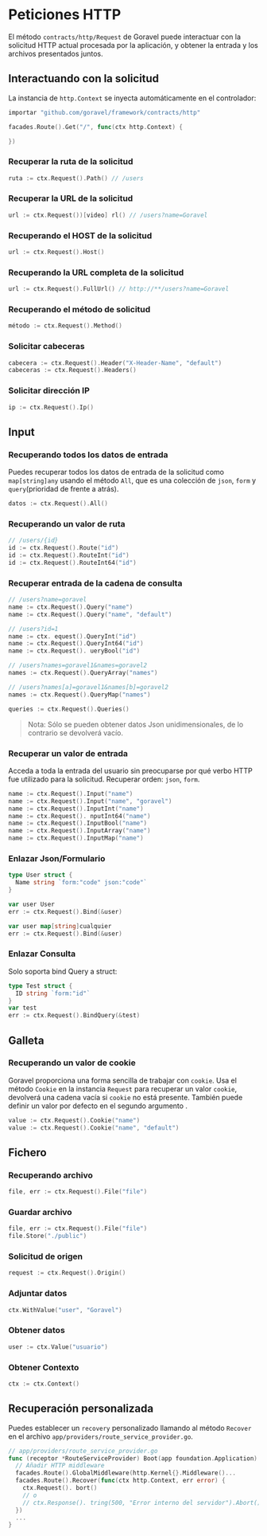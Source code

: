 # Peticiones HTTP

El método `contracts/http/Request` de Goravel puede interactuar con la solicitud HTTP actual procesada por la aplicación,
y obtener la entrada y los archivos presentados juntos.

## Interactuando con la solicitud

La instancia de `http.Context` se inyecta automáticamente en el controlador:

```go
importar "github.com/goravel/framework/contracts/http"

facades.Route().Get("/", func(ctx http.Context) {

})
```

### Recuperar la ruta de la solicitud

```go
ruta := ctx.Request().Path() // /users
```

### Recuperar la URL de la solicitud

```go
url := ctx.Request())[video] rl() // /users?name=Goravel
```

### Recuperando el HOST de la solicitud

```go
url := ctx.Request().Host()
```

### Recuperando la URL completa de la solicitud

```go
url := ctx.Request().FullUrl() // http://**/users?name=Goravel
```

### Recuperando el método de solicitud

```go
método := ctx.Request().Method()
```

### Solicitar cabeceras

```go
cabecera := ctx.Request().Header("X-Header-Name", "default")
cabeceras := ctx.Request().Headers()
```

### Solicitar dirección IP

```go
ip := ctx.Request().Ip()
```

## Input

### Recuperando todos los datos de entrada

Puedes recuperar todos los datos de entrada de la solicitud como `map[string]any` usando el método `All`, que es una colección
de `json`, `form` y `query`(prioridad de frente a atrás).

```go
datos := ctx.Request().All()
```

### Recuperando un valor de ruta

```go
// /users/{id}
id := ctx.Request().Route("id")
id := ctx.Request().RouteInt("id")
id := ctx.Request().RouteInt64("id")
```

### Recuperar entrada de la cadena de consulta

```go
// /users?name=goravel
name := ctx.Request().Query("name")
name := ctx.Request().Query("name", "default")

// /users?id=1
name := ctx. equest().QueryInt("id")
name := ctx.Request().QueryInt64("id")
name := ctx.Request(). ueryBool("id")

// /users?names=goravel1&names=goravel2
names := ctx.Request().QueryArray("names")

// /users?names[a]=goravel1&names[b]=goravel2
names := ctx.Request().QueryMap("names")

queries := ctx.Request().Queries()
```

> Nota: Sólo se pueden obtener datos Json unidimensionales, de lo contrario se devolverá vacío.

### Recuperar un valor de entrada

Acceda a toda la entrada del usuario sin preocuparse por qué verbo HTTP fue utilizado para la solicitud. Recuperar orden: `json`,
`form`.

```go
name := ctx.Request().Input("name")
name := ctx.Request().Input("name", "goravel")
name := ctx.Request().InputInt("name")
name := ctx.Request(). nputInt64("name")
name := ctx.Request().InputBool("name")
name := ctx.Request().InputArray("name")
name := ctx.Request().InputMap("name")
```

### Enlazar Json/Formulario

```go
type User struct {
  Name string `form:"code" json:"code"`
}

var user User
err := ctx.Request().Bind(&user)
```

```go
var user map[string]cualquier
err := ctx.Request().Bind(&user)
```

### Enlazar Consulta

Solo soporta bind Query a struct:

```go
type Test struct {
  ID string `form:"id"`
}
var test
err := ctx.Request().BindQuery(&test)
```

## Galleta

### Recuperando un valor de cookie

Goravel proporciona una forma sencilla de trabajar con `cookie`. Usa el método `Cookie` en la instancia `Request` para recuperar un valor
`cookie`, devolverá una cadena vacía si `cookie` no está presente. También puede definir un valor por defecto en el segundo argumento
.

```go
value := ctx.Request().Cookie("name")
value := ctx.Request().Cookie("name", "default") 
```

## Fichero

### Recuperando archivo

```go
file, err := ctx.Request().File("file")
```

### Guardar archivo

```go
file, err := ctx.Request().File("file")
file.Store("./public")
```

### Solicitud de origen

```go
request := ctx.Request().Origin()
```

### Adjuntar datos

```go
ctx.WithValue("user", "Goravel")
```

### Obtener datos

```go
user := ctx.Value("usuario")
```

### Obtener Contexto

```go
ctx := ctx.Context()
```

## Recuperación personalizada

Puedes establecer un `recovery` personalizado llamando al método `Recover` en el archivo `app/providers/route_service_provider.go`.

```go
// app/providers/route_service_provider.go
func (receptor *RouteServiceProvider) Boot(app foundation.Application) {
  // Añadir HTTP middleware
  facades.Route().GlobalMiddleware(http.Kernel{}.Middleware()...
  facades.Route().Recover(func(ctx http.Context, err error) {
    ctx.Request(). bort()
    // o
    // ctx.Response(). tring(500, "Error interno del servidor").Abort()
  })
  ...
}
```
